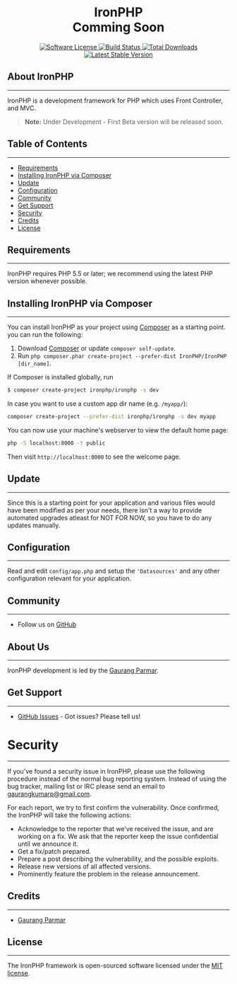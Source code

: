 <h1 align="center">IronPHP<br>Comming Soon</h1>
<p align="center">
    <a href="LICENSE" target="_blank">
        <img alt="Software License" src="https://img.shields.io/badge/license-MIT-brightgreen.svg?style=flat-square">
    </a>
    <a href="https://travis-ci.org/ironphp/ironphp" target="_blank">
        <img alt="Build Status" src="https://img.shields.io/travis/ironphp/ironphp/master.svg?style=flat-square">
    </a>
    <a href="https://packagist.org/packages/ironphp/ironphp" target="_blank">
        <img alt="Total Downloads" src="https://img.shields.io/packagist/dt/ironphp/ironphp.svg?style=flat-square">
    </a>
    <a href="https://packagist.org/packages/ironphp/ironphp" target="_blank">
        <img alt="Latest Stable Version" src="https://img.shields.io/packagist/v/ironphp/ironphp.svg?style=flat-square&label=stable">
    </a>
</p>

## About IronPHP
---------

IronPHP is a development framework for PHP which
uses Front Controller, and MVC.

> **Note:** Under Development - First Beta version will be released soon.

## Table of Contents
---------

- [Requirements](#requirements)
- [Installing IronPHP via Composer](#installing-ironphp-via-composer)
- [Update](#update)
- [Configuration](#configuration)
- [Community](#community)
- [Get Support](#get-support)
- [Security](#security)
- [Credits](#credits)
- [License](#license)

## Requirements
---------

IronPHP requires PHP 5.5 or later; we recommend using the latest PHP version whenever possible.

## Installing IronPHP via Composer
---------

You can install IronPHP as your project using
[Composer](https://getcomposer.org)  as
a starting point. you can run the following:

1. Download [Composer](https://getcomposer.org/doc/00-intro.md) or update `composer self-update`.
2. Run `php composer.phar create-project --prefer-dist IronPHP/IronPHP [dir_name]`.


If Composer is installed globally, run

``` bash
$ composer create-project ironphp/ironphp -s dev
```

In case you want to use a custom app dir name (e.g. `/myapp/`):

```bash
composer create-project --prefer-dist ironphp/ironphp -s dev myapp
```

You can now use your machine's webserver to view the default home page:

```bash
php -S localhost:8000 -t public
```

Then visit `http://localhost:8000` to see the welcome page.

## Update
---------

Since this is a starting point for your application and various files
would have been modified as per your needs, there isn't a way to provide
automated upgrades atleast for NOT FOR NOW, so you have to do any updates manually.

## Configuration
---------

Read and edit `config/app.php` and setup the `'Datasources'` and any other
configuration relevant for your application.

## Community
---------

* Follow us on [GitHub][1]

## About Us
---------

IronPHP development is led by the [Gaurang Parmar](https://twitter.com/gaurangkumarp).

## Get Support
---------

* [GitHub Issues](https://github.com/ironphp/ironphp/issues) - Got issues? Please tell us!

# Security
---------

If you’ve found a security issue in IronPHP, please use the following procedure instead of the normal bug reporting system. Instead of using the bug tracker, mailing list or IRC please send an email to gaurangkumarp@gmail.com.

For each report, we try to first confirm the vulnerability. Once confirmed, the IronPHP will take the following actions:

- Acknowledge to the reporter that we’ve received the issue, and are working on a fix. We ask that the reporter keep the issue confidential until we announce it.
- Get a fix/patch prepared.
- Prepare a post describing the vulnerability, and the possible exploits.
- Release new versions of all affected versions.
- Prominently feature the problem in the release announcement.

## Credits
---------

- [Gaurang Parmar](https://github.com/gaurangkumar)

## License
---------

The IronPHP framework is open-sourced software licensed under the [MIT license](https://opensource.org/licenses/MIT).

[1]: https://github.com/ironphp